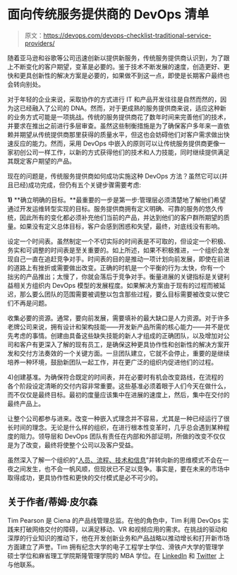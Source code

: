 # 面向传统服务提供商的 DevOps 清单

> 原文：<https://devops.com/devops-checklist-traditional-service-providers/>

随着亚马逊和谷歌等公司迅速创新以提供新服务，传统服务提供商认识到，为了跟上不断变化的客户期望，变革是必要的。鉴于技术不断发展的速度，创造更好、更快和更具创新性的解决方案是必要的，如果做不到这一点，即使是长期客户最终也会转向别处。

对于年轻的企业来说，采取协作的方式进行 IT 和产品开发往往是自然而然的，因为这已经融入了公司的 DNA。然而，对于更成熟的服务提供商来说，适应这种新的业务方式可能是一项挑战。传统的服务提供商花了数年时间来完善他们的技术，并要求在推出之前进行多层审查。虽然这些制衡措施是为了确保客户多年来一直依赖并期望从传统提供商那里获得的质量水平，但这也会妨碍他们对客户需求做出快速反应的能力。然而，采用 DevOps 中嵌入的原则可以让传统服务提供商更像一家初创公司一样工作，以新的方式获得他们的技术和人力技能，同时继续提供满足其既定客户期望的产品。

现在的问题是，传统服务提供商如何成功实施这种 DevOps 方法？虽然它可以(并且已经)成功完成，但仍有五个关键步骤需要考虑:

**1)** **确立明确的目标。**最重要的一步是第一步:管理层必须清楚地了解他们希望通过开发运维转型实现的目标。服务提供商拥有定义明确、可靠的服务的悠久传统，因此所有的变化都必须补充他们当前的产品，并达到他们的客户群所期望的质量。如果没有定义总体目标，客户会感到困惑和失望，最终，对底线没有影响。

设定一个时间表。虽然制定一个不切实际的时间表是不可取的，但设定一个积极、务实和可调整的时间表是至关重要的。如上所述，如果不积极推进，一个组织会发现自己一直在追赶竞争对手。时间表的目的是推动一项计划向前发展，即使在前进的道路上有挫折或需要做出改变。正确的时机是一个平衡的行为:太快，你有一个拙劣的产品推出；太慢了，你就会落后于竞争对手。衡量进展的关键指标是关键利益相关方组织内 DevOps 模型的发展程度。如果解决方案由于现有的过程而被延迟，那么要么团队的范围需要被调整以包含那些过程，要么目标需要被改变以使它们不再是问题。

收集必要的资源。通常，要向前发展，需要填补的最大缺口是人力资源。对于许多老牌公司来说，拥有设计和架构技能——开发新产品所需的核心能力——并不是优先考虑的事情。创建由具备这些缺失技能的新人才组成的正确团队，以及增加对公司和客户有更深入了解的现有员工，是确保这种更具协作性和创新性的解决方案开发和交付方法奏效的一个关键方面。一旦团队建立，它就不会停止，重要的是继续培养一种环境，鼓励新团队一起工作，并在更广泛的组织内促进他们的过程。

4)创建基准。为确保符合既定的时间表，并在必要时有机会改变路线，在流程的各个阶段设定清晰的交付内容非常重要。这些基准必须着眼于人们今天在做什么，而不仅仅是最终目标。最初的度量应该集中在进展的速度上，然后，集中在交付的最终产品上。

让整个公司都参与进来。改变一种嵌入式理念并不容易，尤其是一种已经运行了很长时间的理念。无论是什么样的组织，在进行根本性变革时，几乎总会遇到某种程度的阻力。领导层和 DevOps 团队有责任在内部和外部证明，所做的改变不仅仅是为了改变，最终将使整个公司以及客户受益。

虽然深入了解一个组织的“[人员、流程、技术和信息](https://www.gartner.com/newsroom/id/2999017)”并转向新的思维模式不会在一夜之间发生，也不会一帆风顺，但现状已不足以竞争。事实是，要在未来的市场中取得成功，更具协作性和更快的交付模式是必不可少的。

## 关于作者/蒂姆·皮尔森

Tim Pearson 是 Ciena 的产品线管理总监。在他的角色中，Tim 利用 DevOps 实践来打破网络交付的障碍，以满足移动、VR 和视频应用的需求。在挑战的驱动和深厚的行业知识的推动下，他在开发创新业务和产品战略以推动增长和打开新市场方面建立了声誉。Tim 拥有纪念大学的电子工程学士学位、滑铁卢大学的管理学硕士学位和麻省理工学院斯隆管理学院的 MBA 学位。在 [LinkedIn](https://www.linkedin.com/in/link2timpearson) 和 [Twitter](https://twitter.com/ciena) 上与他联系。